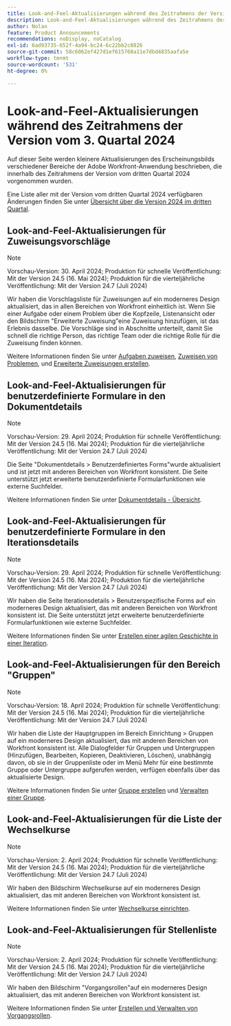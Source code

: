 ```yaml
---
title: Look-and-Feel-Aktualisierungen während des Zeitrahmens der Version vom 3. Quartal 2024
description: Look-and-Feel-Aktualisierungen während des Zeitrahmens der Version vom 3. Quartal 2024
author: Nolan
feature: Product Announcements
recommendations: noDisplay, noCatalog
exl-id: 6ad93735-652f-4a94-bc24-6c22bb2c8826
source-git-commit: 58c6062ef427d1ef615768a11e7dbd4835aafa5e
workflow-type: tm+mt
source-wordcount: '531'
ht-degree: 0%

---
```


# Look-and-Feel-Aktualisierungen während des Zeitrahmens der Version vom 3. Quartal 2024

Auf dieser Seite werden kleinere Aktualisierungen des Erscheinungsbilds verschiedener Bereiche der Adobe Workfront-Anwendung beschrieben, die innerhalb des Zeitrahmens der Version vom dritten Quartal 2024 vorgenommen wurden.

Eine Liste aller mit der Version vom dritten Quartal 2024 verfügbaren Änderungen finden Sie unter [Übersicht über die Version 2024 im dritten Quartal](/help/quicksilver/product-announcements/product-releases/24-q3-release-activity/24-q3-release-overview.md).



## Look-and-Feel-Aktualisierungen für Zuweisungsvorschläge

>[!NOTE]
>
>Vorschau-Version: 30. April 2024; Produktion für schnelle Veröffentlichung: Mit der Version 24.5 (16. Mai 2024); Produktion für die vierteljährliche Veröffentlichung: Mit der Version 24.7 (Juli 2024)

Wir haben die Vorschlagsliste für Zuweisungen auf ein moderneres Design aktualisiert, das in allen Bereichen von Workfront einheitlich ist. Wenn Sie einer Aufgabe oder einem Problem über die Kopfzeile, Listenansicht oder den Bildschirm &quot;Erweiterte Zuweisung&quot;eine Zuweisung hinzufügen, ist das Erlebnis dasselbe. Die Vorschläge sind in Abschnitte unterteilt, damit Sie schnell die richtige Person, das richtige Team oder die richtige Rolle für die Zuweisung finden können.

Weitere Informationen finden Sie unter [Aufgaben zuweisen](/help/quicksilver/manage-work/tasks/assign-tasks/assign-tasks.md), [Zuweisen von Problemen](/help/quicksilver/manage-work/issues/manage-issues/assign-issues.md), und [Erweiterte Zuweisungen erstellen](/help/quicksilver/manage-work/tasks/assign-tasks/create-advanced-assignments.md).

## Look-and-Feel-Aktualisierungen für benutzerdefinierte Formulare in den Dokumentdetails

>[!NOTE]
>
>Vorschau-Version: 29. April 2024; Produktion für schnelle Veröffentlichung: Mit der Version 24.5 (16. Mai 2024); Produktion für die vierteljährliche Veröffentlichung: Mit der Version 24.7 (Juli 2024)

Die Seite &quot;Dokumentdetails > Benutzerdefiniertes Forms&quot;wurde aktualisiert und ist jetzt mit anderen Bereichen von Workfront konsistent. Die Seite unterstützt jetzt erweiterte benutzerdefinierte Formularfunktionen wie externe Suchfelder.

Weitere Informationen finden Sie unter [Dokumentdetails - Übersicht](/help/quicksilver/documents/managing-documents/document-details-overview.md).

## Look-and-Feel-Aktualisierungen für benutzerdefinierte Formulare in den Iterationsdetails

>[!NOTE]
>
>Vorschau-Version: 29. April 2024; Produktion für schnelle Veröffentlichung: Mit der Version 24.5 (16. Mai 2024); Produktion für die vierteljährliche Veröffentlichung: Mit der Version 24.7 (Juli 2024)

Wir haben die Seite Iterationsdetails > Benutzerspezifische Forms auf ein moderneres Design aktualisiert, das mit anderen Bereichen von Workfront konsistent ist. Die Seite unterstützt jetzt erweiterte benutzerdefinierte Formularfunktionen wie externe Suchfelder.

Weitere Informationen finden Sie unter [Erstellen einer agilen Geschichte in einer Iteration](/help/quicksilver/agile/use-scrum-in-an-agile-team/iterations/create-agile-story-in-iteration.md).

## Look-and-Feel-Aktualisierungen für den Bereich &quot;Gruppen&quot;

>[!NOTE]
>
>Vorschau-Version: 18. April 2024; Produktion für schnelle Veröffentlichung: Mit der Version 24.5 (16. Mai 2024); Produktion für die vierteljährliche Veröffentlichung: Mit der Version 24.7 (Juli 2024)

Wir haben die Liste der Hauptgruppen im Bereich Einrichtung > Gruppen auf ein moderneres Design aktualisiert, das mit anderen Bereichen von Workfront konsistent ist. Alle Dialogfelder für Gruppen und Untergruppen (Hinzufügen, Bearbeiten, Kopieren, Deaktivieren, Löschen), unabhängig davon, ob sie in der Gruppenliste oder im Menü Mehr für eine bestimmte Gruppe oder Untergruppe aufgerufen werden, verfügen ebenfalls über das aktualisierte Design.

Weitere Informationen finden Sie unter [Gruppe erstellen](/help/quicksilver/administration-and-setup/manage-groups/create-and-manage-groups/create-a-group.md) und [Verwalten einer Gruppe](/help/quicksilver/administration-and-setup/manage-groups/create-and-manage-groups/manage-a-group.md).

## Look-and-Feel-Aktualisierungen für die Liste der Wechselkurse

>[!NOTE]
>
>Vorschau-Version: 2. April 2024; Produktion für schnelle Veröffentlichung: Mit der Version 24.5 (16. Mai 2024); Produktion für die vierteljährliche Veröffentlichung: Mit der Version 24.7 (Juli 2024)

Wir haben den Bildschirm Wechselkurse auf ein moderneres Design aktualisiert, das mit anderen Bereichen von Workfront konsistent ist.

Weitere Informationen finden Sie unter [Wechselkurse einrichten](/help/quicksilver/administration-and-setup/manage-workfront/exchange-rates/set-up-exchange-rates.md).

## Look-and-Feel-Aktualisierungen für Stellenliste

>[!NOTE]
>
>Vorschau-Version: 2. April 2024; Produktion für schnelle Veröffentlichung: Mit der Version 24.5 (16. Mai 2024); Produktion für die vierteljährliche Veröffentlichung: Mit der Version 24.7 (Juli 2024)

Wir haben den Bildschirm &quot;Vorgangsrollen&quot;auf ein moderneres Design aktualisiert, das mit anderen Bereichen von Workfront konsistent ist.

Weitere Informationen finden Sie unter [Erstellen und Verwalten von Vorgangsrollen](/help/quicksilver/administration-and-setup/set-up-workfront/organizational-setup/create-manage-job-roles.md).

